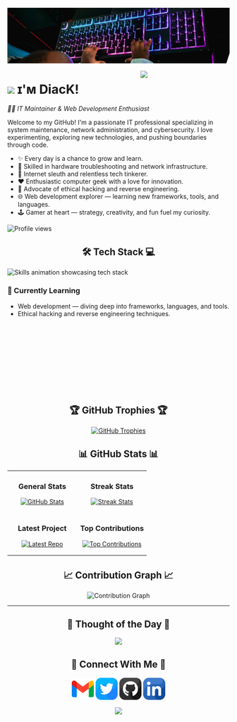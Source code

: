 <!--Banner-->
![GUNNERSx Banner Image](./banner.jpeg)

<!--Night Owl image-->
<div>
  <img align="right" width="40%" src="https://owlbertsio-resized.s3.amazonaws.com/Popper.psd.full.png">
</div>

<!--Header Name-->
# <img src="https://emojis.slackmojis.com/emojis/images/1531849430/4246/blob-sunglasses.gif?1531849430" width="30"/> ɪ'ᴍ DiacK!  
*👨‍💻 IT Maintainer & Web Development Enthusiast*

<!--Start Intro-->
<p align="left">
Welcome to my GitHub! I'm a passionate IT professional specializing in system maintenance, network administration, and cybersecurity. I love experimenting, exploring new technologies, and pushing boundaries through code.
</p>

- ✨ Every day is a chance to grow and learn.
- 🧰 Skilled in hardware troubleshooting and network infrastructure.
- 🧠 Internet sleuth and relentless tech tinkerer.
- ❤ Enthusiastic computer geek with a love for innovation.
- 🔐 Advocate of ethical hacking and reverse engineering.
- 🌐 Web development explorer — learning new frameworks, tools, and languages.
- 🕹 Gamer at heart — strategy, creativity, and fun fuel my curiosity.

<!--End Intro-->

<!--Profile Count Badge-->
<p align="left">
  <img src="https://komarev.com/ghpvc/?username=GUNNERSX&label=Profile%20views&color=770677&style=for-the-badge&logo=star" alt="Profile views" />
</p>

<!--Languages and Tools Section-->
<h2 align="center">🛠️ Tech Stack 💻</h2> 
<picture>
  <source media="(prefers-color-scheme: dark)" srcset="./Skills_Animation_Dark.gif">
  <source media="(prefers-color-scheme: light)" srcset="./Skills_Animation_White.gif">
  <img align="left" alt="Skills animation showcasing tech stack" src="./Skills_Animation_White.gif">
</picture>
<br />

<h3 align="left">📘 Currently Learning</h3>
<ul align="left">
  <li>Web development — diving deep into frameworks, languages, and tools.</li>
  <li>Ethical hacking and reverse engineering techniques.</li>
</ul>

<br /><br /><br /><br /><br /><br /><br /><br /><br />
<!--Trophies Section-->   
<h2 align="center">🏆 GitHub Trophies 🏆</h2>
<p align="center">
  <a href="https://github.com/GUNNERSx">
    <picture>
      <source media="(prefers-color-scheme: dark)" srcset="https://github-profile-trophy.vercel.app/?username=GUNNERSx&no-bg=true&row=2&column=6&margin-w=20&margin-h=20&theme=monokai">
      <source media="(prefers-color-scheme: light)" srcset="https://github-profile-trophy.vercel.app/?username=GUNNERSx&no-bg=true&row=2&column=6&margin-w=20&margin-h=20">
      <img alt="GitHub Trophies" src="https://github-profile-trophy.vercel.app/?username=GUNNERSx&no-bg=true&no-frame=true&row=2&column=6&margin-w=20&margin-h=20">
    </picture>
  </a>
</p>
<!--Github stats Table--> 
<h2 align="center">📊 GitHub Stats 📊</h2>

<table width="100%">
  <tr>
    <td width="50%">
      <h3 align="center"><strong>General Stats</strong></h3>
      <p align="center">
        <a href="https://github.com/GUNNERSx">
          <img src="https://github-readme-stats.vercel.app/api?username=GUNNERSx&count_private=true&show_icons=true&theme=nightowl&bg_color=0,000000,441350&title_color=c56a90&text_color=ffffff&rank_icon=github&hide=prs,issues,contribs&show=reviews,prs_merged,prs_merged_percentage" alt="GitHub Stats" />
        </a>
      </p>
    </td>
    <td width="50%">
      <h3 align="center"><strong>Streak Stats</strong></h3>
      <p align="center">
        <a href="https://github.com/GUNNERSx">
          <img src="https://streak-stats.demolab.com?user=GUNNERSx&theme=nightowl&background=0,000000,441350&fire=ffeb95&ring=ffeb95&sideNums=ffffff&sideLabels=ffffff&dates=c56a90&currStreakNum=ffffff" alt="Streak Stats" />
        </a>
      </p>
    </td>
  </tr>
  <tr>
    <td width="50%">
      <h3 align="center"><strong>Latest Project</strong></h3>
      <p align="center">
        <a href="https://github.com/GUNNERSx/storyblok-mcp-server">
          <img width="470" src="https://github-readme-stats.vercel.app/api/pin/?username=GUNNERSx&repo=storyblok-mcp-server&theme=nightowl&show_owner=true&bg_color=0,000000,441350&title_color=c56a90&text_color=ffffff" alt="Latest Repo" />
        </a>
      </p>
    </td>
    <td width="50%">
      <h3 align="center"><strong>Top Contributions</strong></h3>
      <p align="center">
        <a href="https://github.com/GUNNERSx">
          <img src="https://github-contributor-stats.vercel.app/api?username=GUNNERSx&limit=2&theme=nightowl&show_owner=true&combine_all_yearly_contributions=false&bg_color=0,000000,441350&title_color=c56a90&text_color=ffffff" alt="Top Contributions" />
        </a>
      </p>
    </td>
  </tr>
</table>

<!--Contribution Graph-->
<h2 align="center">📈 Contribution Graph 📈</h2>
<div align="center">
  <img src="https://github-readme-activity-graph.vercel.app/graph?username=GUNNERSx&bg_color=220a28&color=ffffff&line=c56a90&point=ffeb95&area=false&hide_border=false" alt="Contribution Graph">
</div>

---

<!--Dynamic Quote card updates everyday at 12 PM--> 
<h2 align="center">🌟 Thought of the Day 🌟</h2>
<p align="center">
  <img src="https://readme-daily-quotes.vercel.app/api?author=Paulo%20Coelho&quote=Sometimes%20you%20have%20to%20travel%20a%20long%20way%20to%20find%20what%20is%20near.&theme=dark&bg_color=220a28&author_color=ffeb95&accent_color=c56a90">
</p>

<!--Contact Section--> 
<h2 align="center">🤝 Connect With Me 🤝</h2>
<div align="center">
  <a href="mailto:dembadiack3@gmail.com"><img src="./gmail.png" width=50 height=50 /></a>
  <a href="https://x.com/ddiack_"><img src="./twitter.png" width=50 height=50 /></a>
  <a href="https://www.github.com/GUNNERSx"><img src="./github.png" width=50 height=50 /></a>
  <a href="https://www.linkedin.com/in/dembadiack3/"><img src="./linkedin.png" width=50 height=50 /></a>
</div>

<!--Footer--> 
<p align="center">
  <img src="https://capsule-render.vercel.app/api?type=waving&color=gradient&height=65&section=footer"/>
</p>
